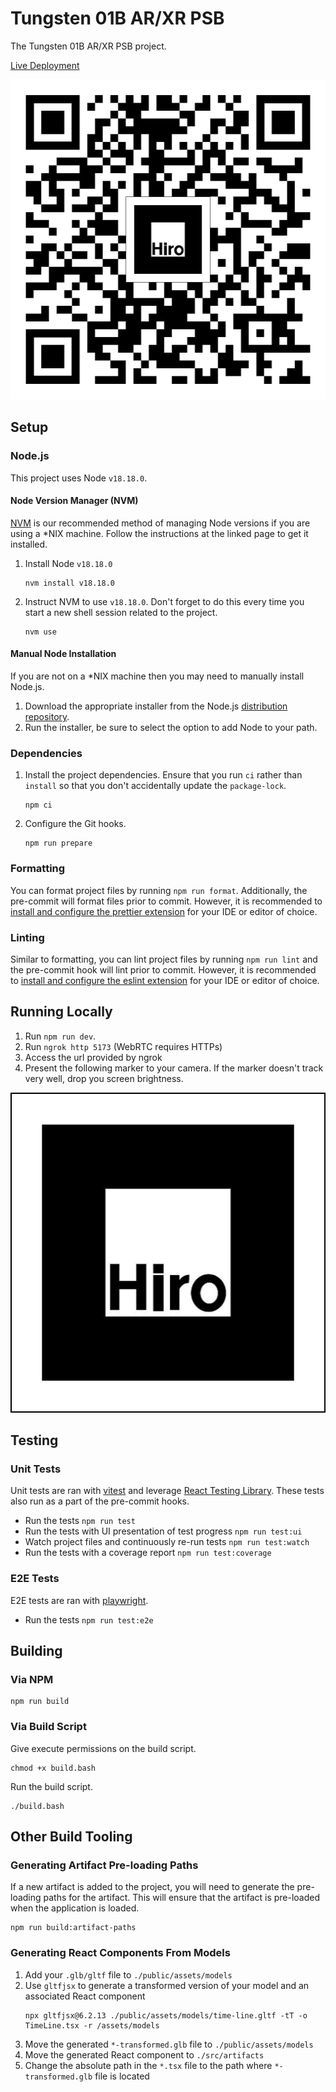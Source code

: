 # Tungsten 01B AR/XR PSB

The Tungsten 01B AR/XR PSB project.

[Live Deployment](https://tungsten-01b-arxr-psb.web.app/)

<img src="./public/assets/qr_code.png" width="512" height="512"  alt='Marker Pattern'/>

## Setup

### Node.js

This project uses Node `v18.18.0`.

#### Node Version Manager (NVM)

[NVM](https://github.com/nvm-sh/nvm) is our recommended method of managing Node versions if you are using a \*NIX
machine. Follow the instructions at the linked page to get it installed.

1. Install Node `v18.18.0`

   ```shell
   nvm install v18.18.0
   ```

2. Instruct NVM to use `v18.18.0`. Don't forget to do this every time you start a new shell session related to the
   project.

   ```shell
   nvm use
   ```

#### Manual Node Installation

If you are not on a \*NIX machine then you may need to manually install Node.js.

1. Download the appropriate installer from the Node.js [distribution repository](https://nodejs.org/dist/v18.18.0/).
2. Run the installer, be sure to select the option to add Node to your path.

### Dependencies

1. Install the project dependencies. Ensure that you run `ci` rather than `install` so that you don't accidentally
   update the `package-lock`.

   ```shell
   npm ci
   ```

2. Configure the Git hooks.

   ```shell
   npm run prepare
   ```

### Formatting

You can format project files by running `npm run format`. Additionally, the pre-commit will format files prior to
commit. However, it is recommended
to [install and configure the prettier extension](https://prettier.io/docs/en/editors.html) for your IDE or editor of
choice.

### Linting

Similar to formatting, you can lint project files by running `npm run lint` and the pre-commit hook will lint prior to
commit. However, it is recommended
to [install and configure the eslint extension](https://eslint.org/docs/latest/use/integrations) for your IDE or editor
of choice.

## Running Locally

1. Run `npm run dev`.
2. Run `ngrok http 5173` (WebRTC requires HTTPs)
3. Access the url provided by ngrok
4. Present the following marker to your camera. If the marker doesn't track very well, drop you screen brightness.

<img src="./public/assets/patt.png" width="512" height="512"  alt='Marker Pattern'/>

## Testing

### Unit Tests

Unit tests are ran with [vitest](https://vitest.dev/) and leverage
[React Testing Library](https://testing-library.com/docs/react-testing-library/intro). These tests also run as a part of
the pre-commit hooks.

- Run the tests `npm run test`
- Run the tests with UI presentation of test progress `npm run test:ui`
- Watch project files and continuously re-run tests `npm run test:watch`
- Run the tests with a coverage report `npm run test:coverage`

### E2E Tests

E2E tests are ran with [playwright](https://playwright.dev/).

- Run the tests `npm run test:e2e`

## Building

### Via NPM

```shell
npm run build
```

### Via Build Script

Give execute permissions on the build script.

```shell
chmod +x build.bash
```

Run the build script.

```shell
./build.bash
```

## Other Build Tooling

### Generating Artifact Pre-loading Paths

If a new artifact is added to the project, you will need to generate the pre-loading paths for the artifact. This will
ensure that the artifact is pre-loaded when the application is loaded.

```shell
npm run build:artifact-paths
```

### Generating React Components From Models

1. Add your `.glb/gltf` file to `./public/assets/models`
2. Use `gltfjsx` to generate a transformed version of your model and an associated React component
   ```shell
   npx gltfjsx@6.2.13 ./public/assets/models/time-line.gltf -tT -o TimeLine.tsx -r /assets/models
   ```
3. Move the generated `*-transformed.glb` file to `./public/assets/models`
4. Move the generated React component to `./src/artifacts`
5. Change the absolute path in the `*.tsx` file to the path where `*-transformed.glb` file is located
